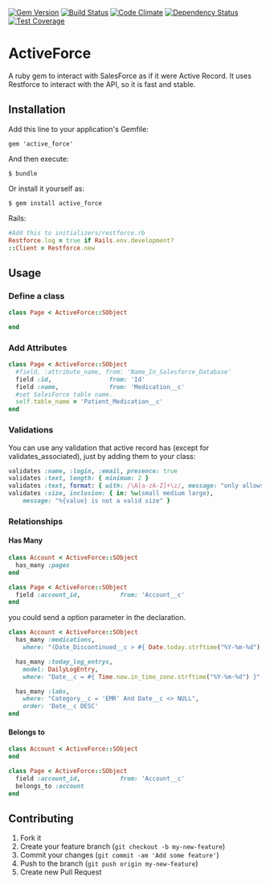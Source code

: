 [![Gem Version](http://img.shields.io/gem/v/active_force.svg)](http://badge.fury.io/rb/active_force)
[![Build Status](http://img.shields.io/travis/ionia-corporation/active_force.svg)](https://travis-ci.org/ionia-corporation/active_force)
[![Code Climate](http://img.shields.io/codeclimate/github/ionia-corporation/active_force.svg)](https://codeclimate.com/github/ionia-corporation/active_force)
[![Dependency Status](http://img.shields.io/gemnasium/ionia-corporation/active_force.svg)](https://gemnasium.com/ionia-corporation/active_force)
[![Test Coverage](https://codeclimate.com/github/ionia-corporation/active_force/badges/coverage.svg)](https://codeclimate.com/github/ionia-corporation/active_force)


# ActiveForce

A ruby gem to interact with SalesForce as if it were Active Record. It
uses Restforce to interact with the API, so it is fast and stable.

## Installation

Add this line to your application's Gemfile:

    gem 'active_force'

And then execute:

    $ bundle

Or install it yourself as:

    $ gem install active_force

Rails:

```ruby
#Add this to initializers/restforce.rb
Restforce.log = true if Rails.env.development?
::Client = Restforce.new
```

## Usage

### Define a class

```ruby
class Page < ActiveForce::SObject

end
```

### Add Attributes
```ruby
class Page < ActiveForce::SObject
  #field, :attribute_name, from: 'Name_In_Salesforce_Database'
  field :id,                from: 'Id'
  field :name,              from: 'Medication__c'
  #set SalesForce table name.
  self.table_name = 'Patient_Medication__c'
end
```
### Validations
You can use any validation that active record has (except for validates_associated), just by adding them to your class:

```ruby
validates :name, :login, :email, presence: true
validates :text, length: { minimum: 2 }
validates :text, format: { with: /\A[a-zA-Z]+\z/, message: "only allows letters" }
validates :size, inclusion: { in: %w(small medium large),
    message: "%{value} is not a valid size" }
```

### Relationships

#### Has Many

```ruby
class Account < ActiveForce::SObject
  has_many :pages
end

class Page < ActiveForce::SObject
  field :account_id,           from: 'Account__c'
end
```

you could send a option parameter in the declaration.

```ruby
class Account < ActiveForce::SObject
  has_many :medications,
    where: "(Date_Discontinued__c > #{ Date.today.strftime("%Y-%m-%d") } or Date_Discontinued__c = NULL)"

  has_many :today_log_entrys,
    model: DailyLogEntry,
    where: "Date__c = #{ Time.now.in_time_zone.strftime("%Y-%m-%d") }"

  has_many :labs,
    where: "Category__c = 'EMR' And Date__c <> NULL",
    order: 'Date__c DESC'
end
```

#### Belongs to
```ruby
class Account < ActiveForce::SObject
end

class Page < ActiveForce::SObject
  field :account_id,           from: 'Account__c'
  belongs_to :account
end
```

## Contributing

1. Fork it
2. Create your feature branch (`git checkout -b my-new-feature`)
3. Commit your changes (`git commit -am 'Add some feature'`)
4. Push to the branch (`git push origin my-new-feature`)
5. Create new Pull Request
